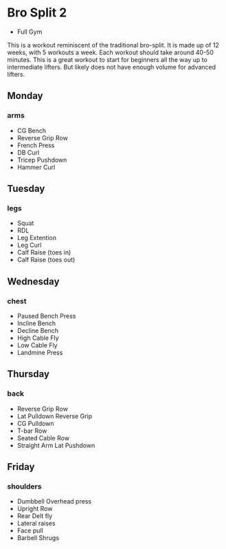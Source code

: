 # Bro Split 2
 - Full Gym

This is a workout reminiscent of the traditional bro-split. It is made up of 12 weeks, with 5 workouts a week. Each workout should take around 40-50 minutes. This is a great workout to start for beginners all the way up to intermediate lifters. But likely does not have enough volume for advanced lifters. 

## Monday
### arms

- CG Bench
- Reverse Grip Row
- French Press
- DB Curl
- Tricep Pushdown
- Hammer Curl


## Tuesday
### legs

- Squat
- RDL
- Leg Extention
- Leg Curl
- Calf Raise (toes in)
- Calf Raise (toes out)


## Wednesday
### chest

  - Paused Bench Press
  - Incline Bench
  - Decline Bench
  - High Cable Fly
  - Low Cable Fly
  - Landmine Press


## Thursday
### back

   - Reverse Grip Row
   - Lat Pulldown Reverse Grip
   - CG Pulldown
   - T-bar Row
   - Seated Cable Row
   - Straight Arm Lat Pushdown


## Friday
### shoulders

- Dumbbell Overhead press
- Upright Row
- Rear Delt fly
- Lateral raises 
- Face pull
- Barbell Shrugs
